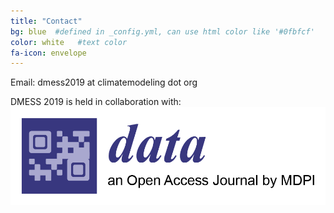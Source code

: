 ```yaml
---
title: "Contact"
bg: blue  #defined in _config.yml, can use html color like '#0fbfcf'
color: white   #text color
fa-icon: envelope
---
```

Email: dmess2019 at climatemodeling dot org


DMESS 2019 is held in collaboration with:
[![Data journal logo](./img/data_partnership-01.png)](https://www.mdpi.com/journal/data)
